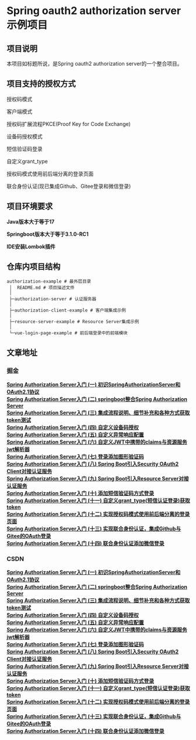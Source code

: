 # Spring oauth2 authorization server示例项目

## 项目说明

本项目如标题所说，是Spring oauth2 authorization server的一个整合项目。

## 项目支持的授权方式

授权码模式

客户端模式

授权码扩展流程PKCE(Proof Key for Code Exchange)

设备码授权模式

短信验证码登录

自定义grant_type

授权码模式使用前后端分离的登录页面

联合身份认证(现已集成Github、Gitee登录和微信登录)

## 项目环境要求

**Java版本大于等于17**

**Springboot版本大于等于3.1.0-RC1**

**IDE安装Lombok插件**

## 仓库内项目结构

```
authorization-example # 最外层目录
 │  README.md # 项目描述文件
 │  
 ├─authorization-server # 认证服务器
 │  
 ├─authorization-client-example # 客户端集成示例
 │  
 ├─resource-server-example # Resource Server集成示例
 │  
 └─vue-login-page-example # 前后端登录中的前端模块
```

## 文章地址

### 掘金

**[Spring Authorization Server入门 (一) 初识SpringAuthorizationServer和OAuth2.1协议](https://juejin.cn/post/7239953874950733884)**<br>
**[Spring Authorization Server入门 (二) springboot整合Spring Authorization Server](https://juejin.cn/post/7239953874950815804)**<br>
**[Spring Authorization Server入门 (三) 集成流程说明、细节补充和各种方式获取token测试](https://juejin.cn/post/7241058098974720037)**<br>
**[Spring Authorization Server入门 (四) 自定义设备码授权](https://juejin.cn/post/7241101553712283707)**<br>
**[Spring Authorization Server入门 (五) 自定义异常响应配置](https://juejin.cn/post/7241439405970063416)**<br>
**[Spring Authorization Server入门 (六) 自定义JWT中携带的claims与资源服务jwt解析器](https://juejin.cn/post/7241762957570097213)**<br>
**[Spring Authorization Server入门 (七) 登录添加图形验证码](https://juejin.cn/post/7242476048005709879)**<br>
**[Spring Authorization Server入门 (八) Spring Boot引入Security OAuth2 Client对接认证服务](https://juejin.cn/spost/7243725197911834683)**<br>
**[Spring Authorization Server入门 (九) Spring Boot引入Resource Server对接认证服务](https://juejin.cn/spost/7244043482772029498)**<br>
**[Spring Authorization Server入门 (十) 添加短信验证码方式登录](https://juejin.cn/post/7245538214114492474)**<br>
**[Spring Authorization Server入门 (十一) 自定义grant_type(短信认证登录)获取token](https://juejin.cn/post/7246409673565372475)**<br>
**[Spring Authorization Server入门 (十二) 实现授权码模式使用前后端分离的登录页面](https://juejin.cn/post/7254096495184134181)**<br>
**[Spring Authorization Server入门 (十三) 实现联合身份认证，集成Github与Gitee的OAuth登录](https://juejin.cn/post/7258466145653096504)**<br>
**[Spring Authorization Server入门 (十四) 联合身份认证添加微信登录](https://juejin.cn/post/7261098261142208568)**<br>

### CSDN

**[Spring Authorization Server入门 (一) 初识SpringAuthorizationServer和OAuth2.1协议](https://blog.csdn.net/weixin_43356507/article/details/130991406)**<br>
**[Spring Authorization Server入门 (二) springboot整合Spring Authorization Server](https://blog.csdn.net/weixin_43356507/article/details/131006763)**<br>
**[Spring Authorization Server入门 (三) 集成流程说明、细节补充和各种方式获取token测试](https://blog.csdn.net/weixin_43356507/article/details/131023147)**<br>
**[Spring Authorization Server入门 (四) 自定义设备码授权](https://blog.csdn.net/weixin_43356507/article/details/131050408)**<br>
**[Spring Authorization Server入门 (五) 自定义异常响应配置](https://blog.csdn.net/weixin_43356507/article/details/131063392)**<br>
**[Spring Authorization Server入门 (六) 自定义JWT中携带的claims与资源服务jwt解析器](https://blog.csdn.net/weixin_43356507/article/details/131081862)**<br>
**[Spring Authorization Server入门 (七) 登录添加图形验证码](https://blog.csdn.net/weixin_43356507/article/details/131109818)**<br>
**[Spring Authorization Server入门 (八) Spring Boot引入Security OAuth2 Client对接认证服务](https://blog.csdn.net/weixin_43356507/article/details/131173945)**<br>
**[Spring Authorization Server入门 (九) Spring Boot引入Resource Server对接认证服务](https://blog.csdn.net/weixin_43356507/article/details/131190785)**<br>
**[Spring Authorization Server入门 (十) 添加短信验证码方式登录](https://blog.csdn.net/weixin_43356507/article/details/131262461)**<br>
**[Spring Authorization Server入门 (十一) 自定义grant_type(短信认证登录)获取token](https://blog.csdn.net/weixin_43356507/article/details/131297456)**<br>
**[Spring Authorization Server入门 (十二) 实现授权码模式使用前后端分离的登录页面](https://blog.csdn.net/weixin_43356507/article/details/131650660)**<br>
**[Spring Authorization Server入门 (十三) 实现联合身份认证，集成Github与Gitee的OAuth登录](https://blog.csdn.net/weixin_43356507/article/details/131872353)**<br>
**[Spring Authorization Server入门 (十四) 联合身份认证添加微信登录](https://blog.csdn.net/weixin_43356507/article/details/131998050)**<br>